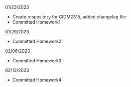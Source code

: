 01/23/2023
- Create respository for CIDM2315, added changelog file
- Committed Homework1 

01/29/2023
- Committed Homework2

02/06/2023
- Committed Homework3

02/13/2023
- Committed Homework4
